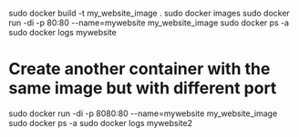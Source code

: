 sudo docker build -t my_website_image .
sudo docker images
sudo docker run -di -p 80:80 --name=mywebsite my_website_image
sudo docker ps -a
sudo docker logs mywebsite

# Create another container with the same image but with different port
sudo docker run -di -p 8080:80 --name=mywebsite my_website_image
sudo docker ps -a
sudo docker logs mywebsite2